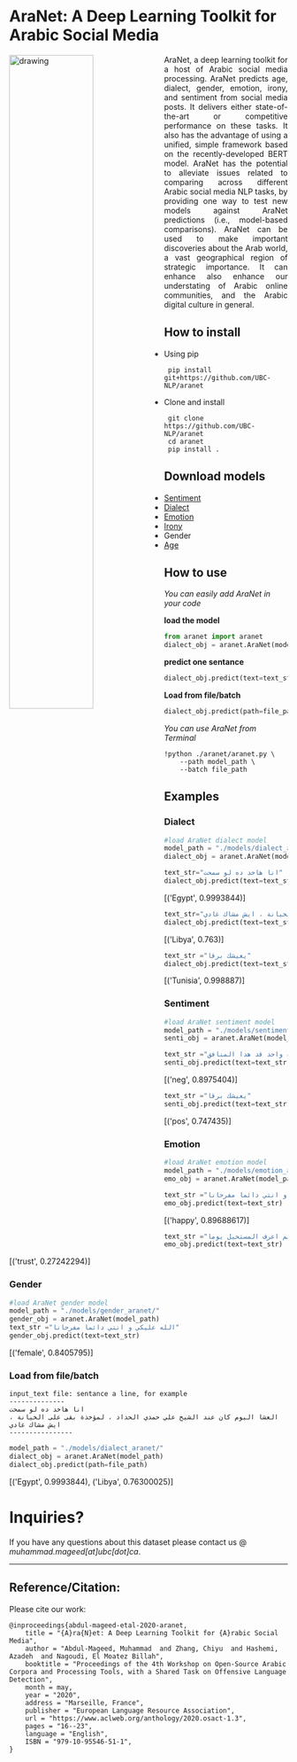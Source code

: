 # AraNet: A Deep Learning Toolkit for Arabic Social Media
<img src="https://github.com/UBC-NLP/AraNet/blob/master/AraNet2.png" alt="drawing" width="55%" align="left"/>

<p style='text-align: justify;'> AraNet, a deep learning toolkit for a host of Arabic social media processing. AraNet predicts age, dialect, gender, emotion, irony, and sentiment from social media posts. It delivers either state-of-the-art or competitive performance on these tasks. It also has the advantage of using a unified, simple framework based on the recently-developed BERT model. AraNet has the potential to alleviate issues related to comparing across different Arabic social media NLP tasks, by providing one way to test new models against AraNet predictions (i.e., model-based comparisons). AraNet can be used to make important discoveries about the Arab world, a vast geographical region of strategic importance. It can enhance also enhance our understating of Arabic online communities, and the Arabic digital culture in general.</p>

## How to install
 - Using pip
 ```shell
  pip install git+https://github.com/UBC-NLP/aranet
 ```
 - Clone and install
 ```shell
  git clone https://github.com/UBC-NLP/aranet
  cd aranet
  pip install .
```
## Download models
 - [Sentiment](https://drive.google.com/file/d/1W5171aT-1rYwK2iQyKGF0C2kT1UPjq11/view?usp=sharing)
 - [Dialect](https://drive.google.com/file/d/1e85Y1bhvPc9yjwKq-lSIewHIRgCDa4YS/view?usp=sharing)
 - [Emotion](https://drive.google.com/file/d/1D1nvw715Yp_yK6XYYPfUxnxygfPEEK2k/view?usp=sharing)
 - [Irony](https://drive.google.com/file/d/1FzWmCNISoWwGJbdNM65frDJi4QVs_-g1/view?usp=sharing)
 - Gender
 - [Age](https://drive.google.com/file/d/10u_lxR-yKnlsafs7-gf0_Fl2uD8lVZqW/view?usp=sharing)
## How to use
*You can easily add AraNet in your code*

**load the model**
``` python
from aranet import aranet
dialect_obj = aranet.AraNet(model_path)
```
**predict one sentance**
``` python
dialect_obj.predict(text=text_str)
```
**Load from file/batch**
``` python
dialect_obj.predict(path=file_path)
```

*You can use AraNet from Terminal*
```shell
!python ./aranet/aranet.py \
    --path model_path \
    --batch file_path
```
## Examples
### Dialect 
```python
#load AraNet dialect model
model_path = "./models/dialect_aranet/"
dialect_obj = aranet.AraNet(model_path)
```
``` python
text_str="انا هاخد ده لو سمحت"
dialect_obj.predict(text=text_str)
```
[('Egypt', 0.9993844)]
``` python
text_str="العشا اليوم كان عند الشيخ علي حمدي الحداد ، لمؤخذة بقى على الخيانة ، ايش مشاك غادي"
dialect_obj.predict(text=text_str)
```
[('Libya', 0.763)]
```python
text_str ="يعيشك برقا"
dialect_obj.predict(text=text_str)
```
[('Tunisia', 0.998887)]
### Sentiment 
```python
#load AraNet sentiment model
model_path = "./models/sentiment_aranet/"
senti_obj = aranet.AraNet(model_path)
```
```python
text_str ="ما اكره واحد قد هذا المنافق"
senti_obj.predict(text=text_str)
```
[('neg', 0.8975404)]
```python
text_str ="يعيشك برقا"
senti_obj.predict(text=text_str)
```
[('pos', 0.747435)]
### Emotion
```python
#load AraNet emotion model
model_path = "./models/emotion_aranet/"
emo_obj = aranet.AraNet(model_path) 
```
```python
text_str ="الله عليكي و انتي دائما مفرحانا"
emo_obj.predict(text=text_str)
```
[('happy', 0.89688617)]
```python
text_str ="لم اعرف المستحيل يوما"
emo_obj.predict(text=text_str)
```
[('trust', 0.27242294)]
### Gender
```python
#load AraNet gender model
model_path = "./models/gender_aranet/"
gender_obj = aranet.AraNet(model_path)
text_str ="الله عليكي و انتي دائما مفرحانا"
gender_obj.predict(text=text_str)
```
[('female', 0.8405795)]
### Load from file/batch
``` 
input_text file: sentance a line, for example
--------------
انا هاخد ده لو سمحت
العشا اليوم كان عند الشيخ علي حمدي الحداد ، لمؤخذة بقى على الخيانة ، ايش مشاك غادي
----------------
```
``` python
model_path = "./models/dialect_aranet/"
dialect_obj = aranet.AraNet(model_path)
dialect_obj.predict(path=file_path)
```
[('Egypt', 0.9993844), ('Libya', 0.76300025)]

# Inquiries?
If you have any questions about this dataset please contact us @ *muhammad.mageed[at]ubc[dot]ca*.


---
## Reference/Citation:
Please cite our work: 
```
@inproceedings{abdul-mageed-etal-2020-aranet,
    title = "{A}ra{N}et: A Deep Learning Toolkit for {A}rabic Social Media",
    author = "Abdul-Mageed, Muhammad  and Zhang, Chiyu  and Hashemi, Azadeh  and Nagoudi, El Moatez Billah",
    booktitle = "Proceedings of the 4th Workshop on Open-Source Arabic Corpora and Processing Tools, with a Shared Task on Offensive Language Detection",
    month = may,
    year = "2020",
    address = "Marseille, France",
    publisher = "European Language Resource Association",
    url = "https://www.aclweb.org/anthology/2020.osact-1.3",
    pages = "16--23",
    language = "English",
    ISBN = "979-10-95546-51-1",
}
```
